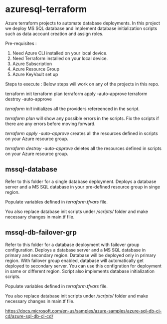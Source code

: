 # azuresql-terraform
Azure terraform projects to automate database deployments. In this project we deploy MS SQL database and implement database initialization scripts such as data account creation and assign roles.

Pre-requisites :
1. Need Azure CLI installed on your local device.
2. Need Terraform installed on your local device.
3. Azure Subscription
4. Azure Resource Group
5. Azure KeyVault set up

Steps to execute :
 Below steps will work on any of the projects in this repo.

 terraform init
 terraform plan
 terraform apply -auto-approve
 terraform destroy -auto-approve

<i>terraform init</i> initializes all the providers refereenced in the script.

<i>terraform plan</i> will show any possible errors in the scripts. Fix the scripts if there are any errors before moving forward.

<i>terraform apply -auto-approve</i> creates all the resources defined in scripts on your Azure resource group.

<i>terraform destroy -auto-approve</i> deletes all the resources defined in scripts on your Azure resource group.


## mssql-database
Refer to this folder for a single database deployment. Deploys a database server and a MS SQL database in your pre-defined resource group in singe region.

Populate variables defined in <i>terraform.tfvars</i> file.

You also replace database init scripts under */scripts/* folder and make necessary changes in main.tf file.

## mssql-db-failover-grp
Refer to this folder for a database deployment with failover group configuration. Deploys a database server and a MS SQL database in primary and secondary region. Database will be deployed only in primary region. With failover group enabled, database will automatically get deployed to secondary server. You can use this configration for deployment in same or different region. Script also implements database initialization scripts.

Populate variables defined in <i>terraform.tfvars</i> file.

You also replace database init scripts under */scripts/* folder and make necessary changes in main.tf file.

https://docs.microsoft.com/en-us/samples/azure-samples/azure-sql-db-ci-cd/azure-sql-db-ci-cd/
